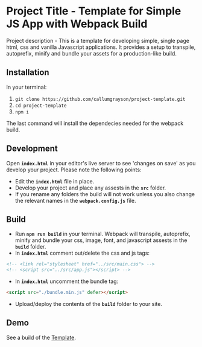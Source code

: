 # Project Title - Template for Simple JS App with Webpack Build
Project description - This is a template for developing simple, single page html, css and vanilla Javascript applications. It provides a setup to transpile, autoprefix, minify and bundle your assets for a production-like build.

## Installation
In your terminal:
1. `git clone https://github.com/callumgrayson/project-template.git`
2. `cd project-template`
3. `npm i`

The last command will install the dependecies needed for the webpack build.

## Development
Open **`index.html`** in your editor's live server to see 'changes on save' as you develop your project. Please note the following points:
- Edit the **`index.html`** file in place.
- Develop your project and place any assests in the **`src`** folder.
- If you rename any folders the build will not work unless you also change the relevant names in the **`webpack.config.js`** file.

## Build
- Run **`npm run build`** in your terminal. Webpack will transpile, autoprefix, minify and bundle your css, image, font, and javascript assests in the **`build`** folder.
- In **`index.html`** comment out/delete the css and js tags: 
```html
<!-- <link rel="stylesheet" href="../src/main.css"> -->
<!-- <script src="../src/app.js"></script> -->
```
- In **`index.html`** uncomment the bundle tag:
```html
<script src="./bundle.min.js" defer></script>
```
- Upload/deploy the contents of the **`build`** folder to your site.

## Demo
See a build of the 
[Template](https://callumgrayson.github.io/project-template/).






